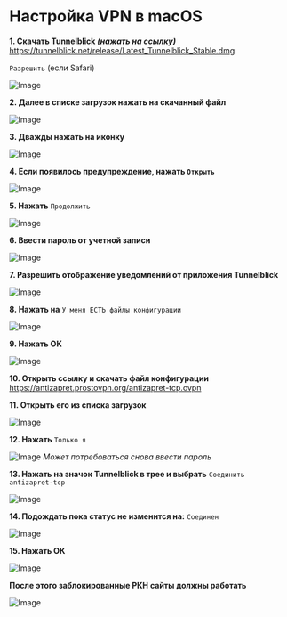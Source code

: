 # Настройка VPN в macOS

**1. Скачать Tunnelblick *(нажать на ссылку)***
https://tunnelblick.net/release/Latest_Tunnelblick_Stable.dmg

`Разрешить` (если Safari)

![Image](https://raw.githubusercontent.com/Pasharet/tunnelblick-ZRGQq/main/images/tut01.png)

**2. Далее в списке загрузок нажать на скачанный файл**

![Image](https://raw.githubusercontent.com/Pasharet/tunnelblick-ZRGQq/main/images/tut02.png)

**3. Дважды нажать на иконку**

![Image](https://raw.githubusercontent.com/Pasharet/tunnelblick-ZRGQq/main/images/tut03.png)

**4. Если появилось предупреждение, нажать `Открыть`**

![Image](https://raw.githubusercontent.com/Pasharet/tunnelblick-ZRGQq/main/images/tut04.png)

**5. Нажать** `Продолжить`

![Image](https://raw.githubusercontent.com/Pasharet/tunnelblick-ZRGQq/main/images/tut05.png)

**6. Ввести пароль от учетной записи**

![Image](https://raw.githubusercontent.com/Pasharet/tunnelblick-ZRGQq/main/images/tut06.png)

**7. Разрешить отображение уведомлений от приложения Tunnelblick**

![Image](https://raw.githubusercontent.com/Pasharet/tunnelblick-ZRGQq/main/images/tut07.png)

**8. Нажать на** `У меня ЕСТЬ файлы конфигурации`

![Image](https://raw.githubusercontent.com/Pasharet/tunnelblick-ZRGQq/main/images/tut08.png)

**9. Нажать ОК**

![Image](https://raw.githubusercontent.com/Pasharet/tunnelblick-ZRGQq/main/images/tut09.png)

**10. Открыть ссылку и скачать файл конфигурации**
https://antizapret.prostovpn.org/antizapret-tcp.ovpn

**11. Открыть его из списка загрузок**

![Image](https://raw.githubusercontent.com/Pasharet/tunnelblick-ZRGQq/main/images/tut10.png)

**12. Нажать** `Только я`

![Image](https://raw.githubusercontent.com/Pasharet/tunnelblick-ZRGQq/main/images/tut11.png)
*Может потребоваться снова ввести пароль*

**13. Нажать на значок Tunnelblick в трее и выбрать** `Соединить antizapret-tcp`

![Image](https://raw.githubusercontent.com/Pasharet/tunnelblick-ZRGQq/main/images/tut12.png)

**14. Подождать пока статус не изменится на:** `Соединен`

![Image](https://raw.githubusercontent.com/Pasharet/tunnelblick-ZRGQq/main/images/tut13.png)

**15. Нажать ОК**

![Image](https://raw.githubusercontent.com/Pasharet/tunnelblick-ZRGQq/main/images/tut14.png)

**После этого заблокированные РКН сайты должны работать**

![Image](https://raw.githubusercontent.com/Pasharet/tunnelblick-ZRGQq/main/images/tut15.png)
